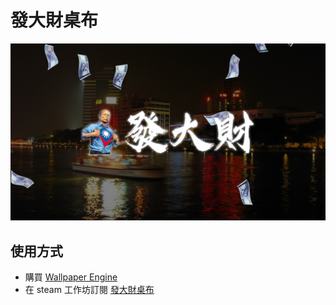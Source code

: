 # 發大財桌布
![screenshot](https://raw.githubusercontent.com/rogeraabbccdd/Fadacai-Wallpaper/master/screenshot.jpg)
## 使用方式
- 購買 [Wallpaper Engine](https://store.steampowered.com/app/431960/Wallpaper_Engine/)
- 在 steam 工作坊訂閱 [發大財桌布](https://steamcommunity.com/sharedfiles/filedetails/?id=1747179530)

